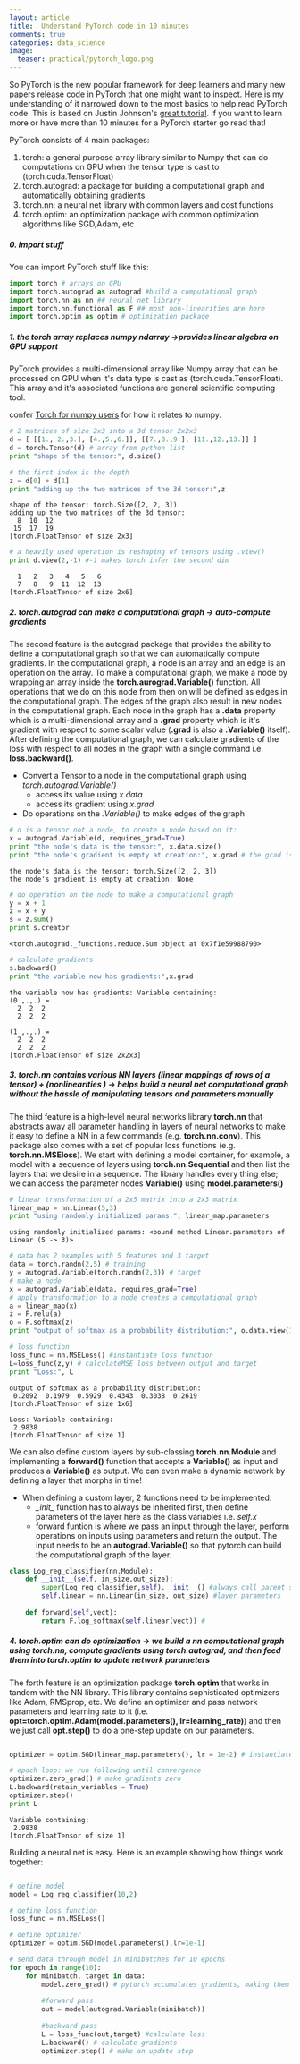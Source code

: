 ```yaml
---
layout: article
title:  Understand PyTorch code in 10 minutes
comments: true
categories: data_science
image:
  teaser: practical/pytorch_logo.png
---
```


So PyTorch is the new popular framework for deep learners and many new papers release code in PyTorch that one might want to inspect. Here is my understanding of it narrowed down to the most basics to help read PyTorch code. This is based on Justin Johnson's [great tutorial](https://github.com/jcjohnson/pytorch-examples). If you want to learn more or have more than 10 minutes for a PyTorch starter go read that!

PyTorch consists of 4 main packages:
1. torch: a general purpose array library similar to Numpy that can do computations on GPU when the tensor type is cast to (torch.cuda.TensorFloat)
2. torch.autograd: a package for building a computational graph and automatically obtaining gradients 
3. torch.nn: a neural net library with common layers and cost functions
4. torch.optim: an optimization package with common optimization algorithms like SGD,Adam, etc


##### 0. import stuff
You can import PyTorch stuff like this:

```python
import torch # arrays on GPU
import torch.autograd as autograd #build a computational graph
import torch.nn as nn ## neural net library
import torch.nn.functional as F ## most non-linearities are here
import torch.optim as optim # optimization package

```


##### 1.  the torch array replaces numpy ndarray ->provides linear algebra on GPU support

PyTorch provides a multi-dimensional array like Numpy array that can be processed on GPU when it's data type is cast as (torch.cuda.TensorFloat). This array and it's associated functions are general scientific computing tool. 


confer [Torch for numpy users](https://github.com/torch/torch7/wiki/Torch-for-Numpy-users) for how it relates to numpy.


```python
# 2 matrices of size 2x3 into a 3d tensor 2x2x3
d = [ [[1., 2.,3.], [4.,5.,6.]], [[7.,8.,9.], [11.,12.,13.]] ]
d = torch.Tensor(d) # array from python list
print "shape of the tensor:", d.size()

# the first index is the depth
z = d[0] + d[1]
print "adding up the two matrices of the 3d tensor:",z
```

    shape of the tensor: torch.Size([2, 2, 3])
    adding up the two matrices of the 3d tensor: 
      8  10  12
     15  17  19
    [torch.FloatTensor of size 2x3]
    



```python
# a heavily used operation is reshaping of tensors using .view()
print d.view(2,-1) #-1 makes torch infer the second dim
```

    
      1   2   3   4   5   6
      7   8   9  11  12  13
    [torch.FloatTensor of size 2x6]
    


##### 2. torch.autograd can make a computational graph -> auto-compute gradients
The second feature is the autograd package that provides the ability to define a computational graph so that we can automatically compute gradients. In the computational graph, a node is an array and an edge is an operation on the array. To make a computational graph, we make a node by wrapping an array inside the **torch.aurograd.Variable()** function. All operations that we do on this node from then on will be defined as edges in the computational graph. The edges of the graph also result in new nodes in the computational graph. Each node in the graph has a **.data** property which is a multi-dimensional array and a **.grad** property which is it's gradient with respect to some scalar value (**.grad** is also a **.Variable()** itself). After defining the computational graph, we can calculate gradients of the loss with respect to all nodes in the graph with a single command i.e. **loss.backward()**. 


- Convert a Tensor to a node in the computational graph using *torch.autograd.Variable()*
    + access its value using *x.data*
    + access its gradient using *x.grad*
- Do operations on the *.Variable()* to make edges of the graph


```python
# d is a tensor not a node, to create a node based on it:
x = autograd.Variable(d, requires_grad=True)
print "the node's data is the tensor:", x.data.size()
print "the node's gradient is empty at creation:", x.grad # the grad is empty right now
```

    the node's data is the tensor: torch.Size([2, 2, 3])
    the node's gradient is empty at creation: None



```python
# do operation on the node to make a computational graph
y = x + 1
z = x + y
s = z.sum()
print s.creator
```

    <torch.autograd._functions.reduce.Sum object at 0x7f1e59988790>



```python
# calculate gradients
s.backward()
print "the variable now has gradients:",x.grad
```

    the variable now has gradients: Variable containing:
    (0 ,.,.) = 
      2  2  2
      2  2  2
    
    (1 ,.,.) = 
      2  2  2
      2  2  2
    [torch.FloatTensor of size 2x2x3]
    


##### 3. torch.nn contains various NN layers (linear mappings of rows of a tensor) + (nonlinearities ) -> helps build a neural net computational graph without the hassle of manipulating tensors and parameters manually

The third feature is a high-level neural networks library **torch.nn** that abstracts away all parameter handling in layers of neural networks to make it easy to define a NN in a few commands (e.g. **torch.nn.conv**). This package also comes with a set of popular loss functions (e.g. **torch.nn.MSEloss**). We start with defining a model container, for example, a model with a sequence of layers using **torch.nn.Sequential** and then list the layers that we desire in a sequence. The library handles every thing else; we can access the parameter nodes **Variable()** using **model.parameters()**


```python
# linear transformation of a 2x5 matrix into a 2x3 matrix
linear_map = nn.Linear(5,3)
print "using randomly initialized params:", linear_map.parameters
```

    using randomly initialized params: <bound method Linear.parameters of Linear (5 -> 3)>



```python
# data has 2 examples with 5 features and 3 target
data = torch.randn(2,5) # training
y = autograd.Variable(torch.randn(2,3)) # target
# make a node
x = autograd.Variable(data, requires_grad=True)
# apply transformation to a node creates a computational graph
a = linear_map(x)
z = F.relu(a)
o = F.softmax(z)
print "output of softmax as a probability distribution:", o.data.view(1,-1)

# loss function
loss_func = nn.MSELoss() #instantiate loss function
L=loss_func(z,y) # calculateMSE loss between output and target
print "Loss:", L
```

    output of softmax as a probability distribution: 
     0.2092  0.1979  0.5929  0.4343  0.3038  0.2619
    [torch.FloatTensor of size 1x6]
    
    Loss: Variable containing:
     2.9838
    [torch.FloatTensor of size 1]
    

We can also define custom layers by sub-classing **torch.nn.Module** and implementing a **forward()** function that accepts a **Variable()** as input and produces a **Variable()** as output. We can even make a dynamic network by defining a layer that morphs in time!

- When defining a custom layer, 2 functions need to be implemented:
    - *\__init\__* function has to always be inherited first, then define parameters of the layer here as the class variables i.e. *self.x*
    - forward funtion is where we pass an input through the layer, perform operations on inputs using parameters and return the output. The input needs to be an **autograd.Variable()** so that pytorch can build the computational graph of the layer.

```python
class Log_reg_classifier(nn.Module):
    def __init__(self, in_size,out_size):
        super(Log_reg_classifier,self).__init__() #always call parent's init 
        self.linear = nn.Linear(in_size, out_size) #layer parameters
        
    def forward(self,vect):
        return F.log_softmax(self.linear(vect)) # 
```


##### 4. torch.optim can do optimization -> we build a nn computational graph using torch.nn, compute gradients using torch.autograd, and then feed them into torch.optim to update network parameters

The forth feature is an optimization package **torch.optim** that works in tandem with the NN library. This library contains sophisticated optimizers like Adam, RMSprop, etc. We define an optimizer and pass network parameters and learning rate to it (i.e. **opt=torch.optim.Adam(model.parameters(), lr=learning_rate)**) and then we just call **opt.step()** to do a one-step update on our parameters. 


```python

optimizer = optim.SGD(linear_map.parameters(), lr = 1e-2) # instantiate optimizer with model params + learning rate

# epoch loop: we run following until convergence
optimizer.zero_grad() # make gradients zero
L.backward(retain_variables = True)
optimizer.step()
print L
```

    Variable containing:
     2.9838
    [torch.FloatTensor of size 1]
    

Building a neural net is easy. Here is an example showing how things work together:

```python

# define model
model = Log_reg_classifier(10,2)

# define loss function
loss_func = nn.MSELoss() 

# define optimizer
optimizer = optim.SGD(model.parameters(),lr=1e-1)

# send data through model in minibatches for 10 epochs
for epoch in range(10):
    for minibatch, target in data:
        model.zero_grad() # pytorch accumulates gradients, making them zero for each minibatch
        
        #forward pass
        out = model(autograd.Variable(minibatch))
        
        #backward pass 
        L = loss_func(out,target) #calculate loss
        L.backward() # calculate gradients
        optimizer.step() # make an update step
```
